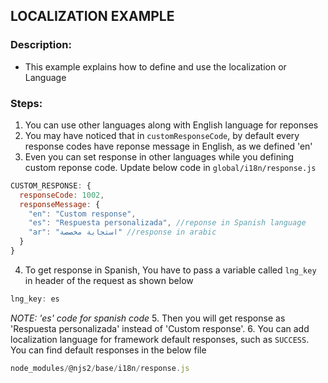 ## LOCALIZATION EXAMPLE

### Description:
- This example explains how to define and use the localization or Language

### Steps:
1. You can use other languages along with English language for reponses
2. You may have noticed that in ```customResponseCode```, by default every response codes have reponse message in English, as we defined 'en'
3. Even you can set response in other languages while you defining custom reponse code. Update below code in ```global/i18n/response.js```
```javascript
CUSTOM_RESPONSE: {
  responseCode: 1002,
  responseMessage: {
    "en": "Custom response",
    "es": "Respuesta personalizada", //reponse in Spanish language
    "ar": "استجابة مخصصة" //response in arabic
  }
}
```
4. To get response in Spanish, You have to pass a variable called ```lng_key``` in header of the request as shown below
```javascript
lng_key: es
```
*NOTE: 'es' code for spanish code*
5. Then you will get response as 'Respuesta personalizada' instead of 'Custom response'.
6. You can add localization language for framework default responses, such as ```SUCCESS```. You can find default responses in the below file
```javascript
node_modules/@njs2/base/i18n/response.js
```
